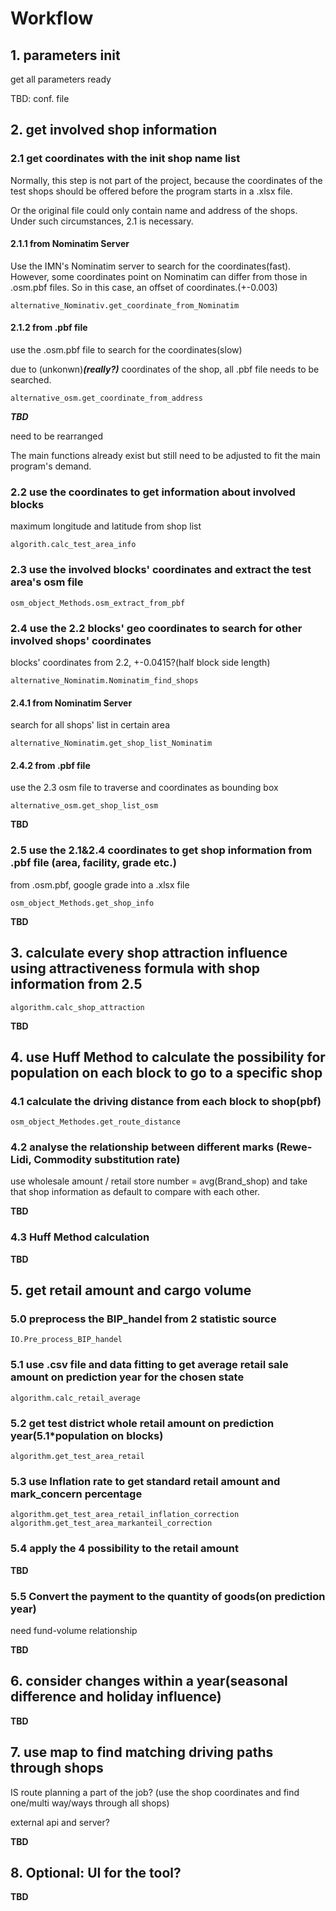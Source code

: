 # Workflow

## 1. parameters init

get all parameters ready

TBD: conf. file

## 2. get involved shop information


### 2.1 get coordinates with the init shop name list

Normally, this step is not part of the project, because the coordinates
of the test shops should be offered before the program starts in a
.xlsx file.

Or the original file could only contain name and address of 
the shops. Under such circumstances, 2.1 is necessary.

#### 2.1.1 from Nominatim Server

Use the IMN's Nominatim server to search for the coordinates(fast).
However, some coordinates point on Nominatim can differ from those
in .osm.pbf files. So in this case, an offset of coordinates.(+-0.003)

`alternative_Nominativ.get_coordinate_from_Nominatim`


#### 2.1.2 from .pbf file

use the .osm.pbf file to search for the coordinates(slow)

due to (unkonwn)_**(really?)**_ coordinates of the shop, all
.pbf file needs to be searched.

`alternative_osm.get_coordinate_from_address`

**_TBD_** 

need to be rearranged

The main functions already exist but still need to be 
adjusted to fit the main program's demand.

### 2.2 use the coordinates to get information about involved blocks

maximum longitude and latitude from shop list

`algorith.calc_test_area_info`

### 2.3 use the involved blocks' coordinates and extract the test area's osm file

`osm_object_Methods.osm_extract_from_pbf`

### 2.4 use the 2.2 blocks' geo coordinates to search for other involved shops' coordinates

blocks' coordinates from 2.2, +-0.0415?(half block side length)

`alternative_Nominatim.Nominatim_find_shops`


#### 2.4.1 from Nominatim Server

search for all shops' list in certain area

`alternative_Nominatim.get_shop_list_Nominatim`

#### 2.4.2 from .pbf file

use the 2.3 osm file to traverse and coordinates as bounding box

`alternative_osm.get_shop_list_osm`

**TBD**

### 2.5 use the 2.1&2.4 coordinates to get shop information from .pbf file (area, facility, grade etc.)

from .osm.pbf, google grade into a .xlsx file

`osm_object_Methods.get_shop_info`

**TBD**

## 3. calculate every shop attraction influence using attractiveness formula with shop information from 2.5

`algorithm.calc_shop_attraction`

**TBD**

## 4. use Huff Method to calculate the possibility for population on each block to go to a specific shop

### 4.1 calculate the driving distance from each block to shop(pbf)

`osm_object_Methodes.get_route_distance`

### 4.2 analyse the relationship between different marks (Rewe-Lidi, Commodity substitution rate)

use wholesale amount / retail store number = avg(Brand_shop)
and take that shop information as default to compare with each
other.

**TBD**

### 4.3 Huff Method calculation

**TBD**

## 5. get retail amount and cargo volume

### 5.0 preprocess the BIP_handel from 2 statistic source

`IO.Pre_process_BIP_handel`

### 5.1 use .csv file and data fitting to get average retail sale amount on prediction year for the chosen state

`algorithm.calc_retail_average`

### 5.2 get test district whole retail amount on prediction year(5.1*population on blocks)

`algorithm.get_test_area_retail`

### 5.3 use Inflation rate to get standard retail amount and mark_concern percentage

`algorithm.get_test_area_retail_inflation_correction`
`algorithm.get_test_area_markanteil_correction`


### 5.4 apply the 4 possibility to the retail amount

**TBD**

### 5.5 Convert the payment to the quantity of goods(on prediction year)

need fund-volume relationship

**TBD**

## 6. consider changes within a year(seasonal difference and holiday influence)

**TBD**

## 7. use map to find matching driving paths through shops

IS route planning a part of the job?
(use the shop coordinates and find one/multi way/ways through
all shops)

external api and server?

**TBD**

## 8. Optional: UI for the tool?

**TBD**